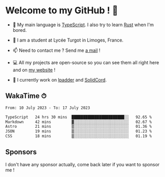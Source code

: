 # Welcome to my GitHub ! 🌃

- 🔭 My main language is [TypeScript](https://www.typescriptlang.org/). I also try to learn [Rust](https://www.rust-lang.org/) when I'm bored. 

- 🌱 I am a student at Lycée Turgot in Limoges, France.

- 📫 Need to contact me ? Send me <a href="mailto:mikkel@milescode.dev">a mail</a> !

- 💻 All my projects are open-source so you can see them all right here and on <a href="https://www.vexcited.ml">my website</a> !

- 👀 I currently work on [lpadder](https://github.com/Vexcited/lpadder) and [SolidCord](https://github.com/Vexcited/SolidCord).

## WakaTime ⏱

<!--START_SECTION:waka-->

```txt
From: 10 July 2023 - To: 17 July 2023

TypeScript   24 hrs 30 mins  ███████████████████████░░   92.65 %
Markdown     42 mins         ▓░░░░░░░░░░░░░░░░░░░░░░░░   02.67 %
Astro        21 mins         ▒░░░░░░░░░░░░░░░░░░░░░░░░   01.36 %
JSON         19 mins         ▒░░░░░░░░░░░░░░░░░░░░░░░░   01.23 %
CSS          18 mins         ▒░░░░░░░░░░░░░░░░░░░░░░░░   01.19 %
```

<!--END_SECTION:waka-->

## Sponsors

I don't have any sponsor actually, come back later if you want to sponsor me !
